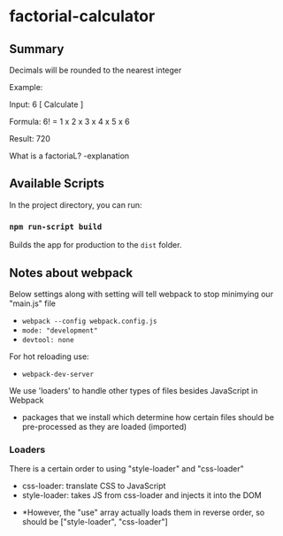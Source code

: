 # factorial-calculator

## Summary

Decimals will be rounded to the nearest integer

Example:

Input: 6 [ Calculate ]

Formula:
6! = 1 x 2 x 3 x 4 x 5 x 6

Result:
720

What is a factoriaL?
-explanation

## Available Scripts

In the project directory, you can run:

### `npm run-script build`

Builds the app for production to the `dist` folder.<br>

## Notes about webpack

Below settings along with setting will tell webpack to stop minimying our "main.js" file

- `webpack --config webpack.config.js`
- `mode: "development"`
- `devtool: none`

For hot reloading use:

- `webpack-dev-server`

We use 'loaders' to handle other types of files besides JavaScript in Webpack

- packages that we install which determine how certain files should be pre-processed as they are loaded (imported)

### Loaders

There is a certain order to using "style-loader" and "css-loader"

- css-loader: translate CSS to JavaScript
- style-loader: takes JS from css-loader and injects it into the DOM

* \*However, the "use" array actually loads them in reverse order, so should be ["style-loader", "css-loader"]
